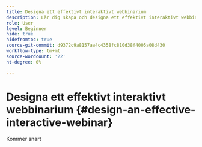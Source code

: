 ```yaml
---
title: Designa ett effektivt interaktivt webbinarium
description: Lär dig skapa och designa ett effektivt interaktivt webbinarium
role: User
level: Beginner
hide: true
hidefromtoc: true
source-git-commit: d9372c9a8157aa4c4358fc810d38f4005a08d430
workflow-type: tm+mt
source-wordcount: '22'
ht-degree: 0%

---
```


# Designa ett effektivt interaktivt webbinarium {#design-an-effective-interactive-webinar}

Kommer snart

